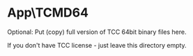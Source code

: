 # App\TCMD64

Optional: Put (copy) full version of TCC 64bit binary files here.

If you don't have TCC license - just leave this directory empty.
